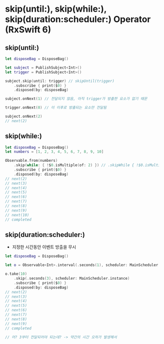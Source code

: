 # skip(until:), skip(while:), skip(duration:scheduler:) Operator (RxSwift 6)

## skip(until:)

```swift
let disposeBag = DisposeBag()

let subject = PublishSubject<Int>()
let trigger = PublishSubject<Int>()

subject.skip(until: trigger) // skipUntil(trigger)
    .subscribe { print($0) }
    .disposed(by: disposeBag)

subject.onNext(1) // 전달되지 않음, 아직 trigger가 방출한 요소가 없기 때문

trigger.onNext(0) // 이 이후로 방출되는 요소만 전달됨

subject.onNext(2)
// next(2)
```

## skip(while:)

```swift
let disposeBag = DisposeBag()
let numbers = [1, 2, 3, 4, 5, 6, 7, 8, 9, 10]

Observable.from(numbers)
    .skip(while: { !$0.isMultiple(of: 2) }) // .skipWhile { !$0.isMultiple(of: 2) }
    .subscribe { print($0) }
    .disposed(by: disposeBag)
// next(2)
// next(3)
// next(4)
// next(5)
// next(6)
// next(7)
// next(8)
// next(9)
// next(10)
// completed
```

## skip(duration:scheduler:)

- 지정한 시간동안 이벤트 방출을 무시

```swift
let disposeBag = DisposeBag()

let o = Observable<Int>.interval(.seconds(1), scheduler: MainScheduler.instance)

o.take(10)
    .skip(.seconds(3), scheduler: MainScheduler.instance)
    .subscribe { print($0) }
    .disposed(by: disposeBag)
// next(2)
// next(3)
// next(4)
// next(5)
// next(6)
// next(7)
// next(8)
// next(9)
// completed

// 어? 3부터 전달되어야 되는데? -> 약간의 시간 오차가 발생해서
```